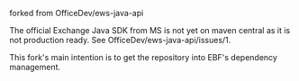 forked from OfficeDev/ews-java-api

The official Exchange Java SDK from MS is not yet on maven central as it is not production ready. See OfficeDev/ews-java-api/issues/1.

This fork's main intention is to get the repository into EBF's dependency management.
